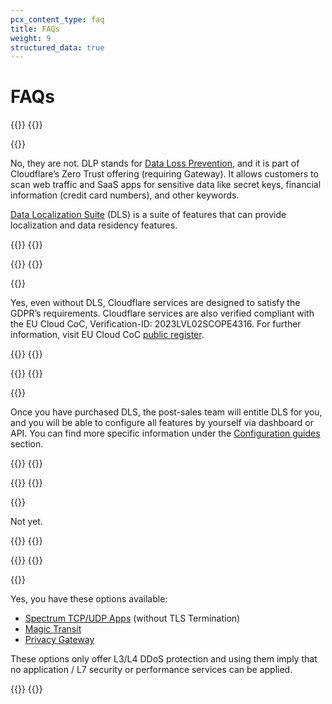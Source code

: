 ```yaml
---
pcx_content_type: faq
title: FAQs
weight: 9
structured_data: true
---
```


# FAQs

{{<faq-item>}}
{{<faq-question level=2 text="Are DLP and DLS the same?" >}}

{{<faq-answer>}}

No, they are not. DLP stands for [Data Loss Prevention](/cloudflare-one/policies/data-loss-prevention/), and it is part of Cloudflare’s Zero Trust offering (requiring Gateway). It allows customers to scan web traffic and SaaS apps for sensitive data like secret keys, financial information (credit card numbers), and other keywords.

[Data Localization Suite](/data-localization/) (DLS) is a suite of features that can provide localization and data residency features.

{{</faq-answer>}}
{{</faq-item>}}

{{<faq-item>}}
{{<faq-question level=2 text="Are Cloudflare’s services GDPR compliant?" >}}

{{<faq-answer>}}

Yes, even without DLS, Cloudflare services are designed to satisfy the GDPR’s requirements. Cloudflare services are also verified compliant with the EU Cloud CoC, Verification-ID: 2023LVL02SCOPE4316. For further information, visit EU Cloud CoC [public register](https://eucoc.cloud/en/public-register).

{{</faq-answer>}}
{{</faq-item>}}

{{<faq-item>}}
{{<faq-question level=2 text="How can I use DLS?" >}}

{{<faq-answer>}}

Once you have purchased DLS, the post-sales team will entitle DLS for you, and you will be able to configure all features by yourself via dashboard or API. You can find more specific information under the [Configuration guides](/data-localization/how-to/) section.

{{</faq-answer>}}
{{</faq-item>}}

{{<faq-item>}}
{{<faq-question level=2 text="Does Regional Services work with HTTP/3 / QUIC?" >}}

{{<faq-answer>}}

Not yet.

{{</faq-answer>}}
{{</faq-item>}}

{{<faq-item>}}
{{<faq-question level=2 text="Are there other options if I prefer not to have Cloudflare handle TLS termination (decryption)?" >}}

{{<faq-answer>}}

Yes, you have these options available:

- [Spectrum TCP/UDP Apps](/spectrum/) (without TLS Termination)
- [Magic Transit](/magic-transit/)
- [Privacy Gateway](/privacy-gateway/)

These options only offer L3/L4 DDoS protection and using them imply that no application / L7 security or performance services can be applied.

{{</faq-answer>}}
{{</faq-item>}}
